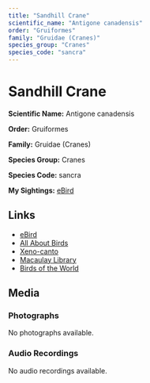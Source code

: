```yaml
---
title: "Sandhill Crane"
scientific_name: "Antigone canadensis"
order: "Gruiformes"
family: "Gruidae (Cranes)"
species_group: "Cranes"
species_code: "sancra"
---
```


# Sandhill Crane

**Scientific Name:** Antigone canadensis

**Order:** Gruiformes

**Family:** Gruidae (Cranes)

**Species Group:** Cranes

**Species Code:** sancra

**My Sightings:** [eBird](https://ebird.org/lifelist?r=world&time=life&spp=sancra)

## Links
* [eBird](https://ebird.org/species/sancra) 
* [All About Birds](https://www.allaboutbirds.org/guide/sancra) 
* [Xeno-canto](https://www.xeno-canto.org/species/sancra) 
* [Macaulay Library](https://search.macaulaylibrary.org/catalog?taxonCode=sancra&sort=rating_rank_desc)
* [Birds of the World](https://birdsoftheworld.org/bow/species/sancra)

## Media
### Photographs
No photographs available.

### Audio Recordings
No audio recordings available.
